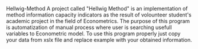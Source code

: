 Hellwig-Method
A project called "Hellwig Method" is an implementation of method information capacity indicators as the result of volounteer student's academic project in the field of Econometrics. The purpose of this program is automatization of manual process where user is searching usefull variables to Econometric model. To use this program properly 
just copy your data from xslx file and replace example with your obtained information.
